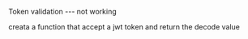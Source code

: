 Token validation --- not working

creata  a function that accept a jwt token and return the decode value